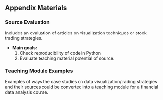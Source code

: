 ## Appendix Materials 

### Source Evaluation
Includes an evaluation of articles on visualization techniques or stock trading strategies.
* **Main goals:**
  1. Check reproducibility of code in Python
  2. Evaluate teaching material potential of source.
<h3>
   
### Teaching Module Examples
Examples of ways the case studies on data visualization/trading strategies and their sources could be converted into a teaching module for a financial data analysis course.
<h3>
  
<h2>
